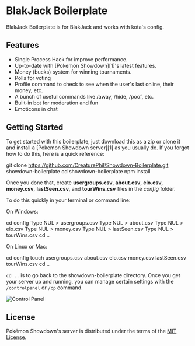 BlakJack Boilerplate
========================================================================

BlakJack Boilerplate is for BlakJack and works with kota's config.

Features
------------------------------------------------------------------------

* Single Process Hack for improve performance.
* Up-to-date with [Pokemon Showdown][1]'s latest features.
* Money (bucks) system for winning tournaments.
* Polls for voting
* Profile command to check to see when the user's last online, their money, etc.
* A bunch of useful commands like /away, /hide, /poof, etc.
* Built-in bot for moderation and fun
* Emoticons in chat

Getting Started
------------------------------------------------------------------------
To get started with this boilerplate, just download this as a zip or clone it and install a [Pokemon Showdown server][1] as you usually do.
If you forgot how to do this, here is a quick reference:

  git clone https://github.com/CreaturePhil/Showdown-Boilerplate.git showdown-boilerplate
  cd showdown-boilerplate
  npm install

Once you done that, create __usergroups.csv__, __about.csv__, __elo.csv__, __money.csv__, __lastSeen.csv__, and __tourWins.csv__ files in the _config_ folder.

To do this quickly in your terminal or command line:

On Windows:

  cd config
  Type NUL > usergroups.csv
  Type NUL > about.csv
  Type NUL > elo.csv
  Type NUL > money.csv
  Type NUL > lastSeen.csv
  Type NUL > tourWins.csv
  cd ..

On Linux or Mac:

  cd config
  touch usergroups.csv about.csv elo.csv money.csv lastSeen.csv tourWins.csv
  cd ..

`cd ..` is to go back to the showdown-boilerplate directory.
Once you get your server up and running, you can manage certain settings with the `/controlpanel` or `/cp` command.

![Control Panel](http://i.imgur.com/ImBbK5x.png "Control Panel")

License
------------------------------------------------------------------------

Pokémon Showdown's server is distributed under the terms of the [MIT License][7].

  [7]: https://github.com/Zarel/Pokemon-Showdown/blob/master/LICENSE